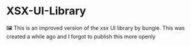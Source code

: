 # XSX-UI-Library
🖼️ This is an improved version of the xsx UI library by bungie. This was created a while ago and I forgot to publish this more openly
